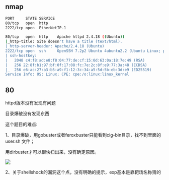 ## nmap

```Bash
PORT     STATE SERVICE
80/tcp   open  http
2222/tcp open  EtherNetIP-1

```

```Bash
80/tcp   open  http    Apache httpd 2.4.18 ((Ubuntu))
|_http-title: Site doesn't have a title (text/html).
|_http-server-header: Apache/2.4.18 (Ubuntu)
2222/tcp open  ssh     OpenSSH 7.2p2 Ubuntu 4ubuntu2.2 (Ubuntu Linux; protocol 2.0)
| ssh-hostkey:
|   2048 c4:f8:ad:e8:f8:04:77:de:cf:15:0d:63:0a:18:7e:49 (RSA)
|   256 22:8f:b1:97:bf:0f:17:08:fc:7e:2c:8f:e9:77:3a:48 (ECDSA)
|_  256 e6:ac:27:a3:b5:a9:f1:12:3c:34:a5:5d:5b:eb:3d:e9 (ED25519)
Service Info: OS: Linux; CPE: cpe:/o:linux:linux_kernel

```



## 80

httpd版本没有发现有问题

目录爆破没有发现东西



这个题目的难点:

1、目录爆破，用gobuster或者feroxbuster只能看到cig-bin目录，找不到里面的user.sh 文件；

用dirbuster才可以很快扫出来，没有确定原因。

![](https://secure2.wostatic.cn/static/s6hF51D72gjMjnuzRinnvt/image.png?auth_key=1677500071-6YPX9UVcRDqMdY4VKifcgW-0-a5fbf2ba1848655bc2e841eef5d8c8ce)

2、关于shellshock的漏洞这个点，没有明确的提示，exp基本是靠靶场名称猜的







